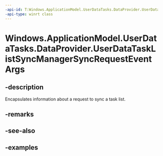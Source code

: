 ```yaml
---
-api-id: T:Windows.ApplicationModel.UserDataTasks.DataProvider.UserDataTaskListSyncManagerSyncRequestEventArgs
-api-type: winrt class
---
```


<!-- Class syntax.
public class UserDataTaskListSyncManagerSyncRequestEventArgs
-->

# Windows.ApplicationModel.UserDataTasks.DataProvider.UserDataTaskListSyncManagerSyncRequestEventArgs

## -description
Encapsulates information about a request to sync a task list.

## -remarks

## -see-also

## -examples
